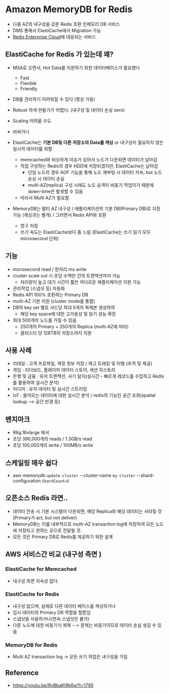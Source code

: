 # Amazon MemoryDB for Redis

- 다중 AZ의 내구성을 갖춘 Redis 호환 인메모리 DB 서비스
- DMS 통해서 ElastiCache에서 Migration 가능
- [Redis Enterprise Cloud](https://redis.com/redis-enterprise-cloud/overview/)에 대응되는 서비스

## ElastiCache for Redis 가 있는데 왜?

- MSA로 오면서, Hot Data를 지원하기 위한 데이터베이스가 필요했다
  - Fast
  - Flexible
  - Friendly
- DB를 관리하기 어려워질 수 있다 (항상 가동)
- Robust 하게 만들기가 어렵다. (내구성 및 데이터 손실 zero)
- Scaling 어려울 수도
- 비싸거나

- ElastiCache는 **기본 DB및 다른 저장소의 Data를 캐싱** or 내구성이 필요하지 않은 일시적 데이터를 위함 
  - memcached와 비슷하게 이슈가 있어서 노드가 다운되면 데이터가 날아감
  - 직접 구성하는 Redis의 경우 HDD에 저장되겠지만, ElastiCache는 날아감
    - 단일 노드의 경우 AOF 기능을 통해 노드 재부팅 시 데이터 지속, but 노드 손상 시 데이터 손실
    - multi-AZ(replica) 구성 시에도 노드 승격이 비동기 작업이기 때문에 down-time은 발생할 수 있음
  - 따라서 Multi AZ가 필요함 
- MemoryDB는 멀티 AZ 내구성 / 애플리케이션의 기본 DB(Primary DB)로 지정 가능 (캐싱과는 별개) / 그러면서 Redis API와 호환
  - 영구 저장 
  - 쓰기 속도는 ElastiCache보다 좀 느림 (ElastiCache는 쓰기 읽기 모두 microsecond 단위)
## 기능

- microsecond read / 한자리 ms write
- cluster scale out 시 초당 수백만 건의 트랜잭션까지 가능
  - 처리량이 높고 대기 시간이 짧은 까다로운 애플리케이션 지원 가능
- 관리작업 (스냅샷 등) 자동화
- Redis API 100% 호환하는 Primary DB
- multi-AZ 기본 지원 (cluster mode를 통함)
- DB의 key set 별로 샤드당 최대 5개의 복제본 생성하여
  - 해당 key space에 대한 고가용성 및 읽기 성능 확장
- 최대 500개의 노드를 가질 수 있음
  - 250개의 Primary + 250개의 Replica (multi-AZ에 따라)
  - 클러스터 당 128TB의 저장소까지 지원

## 사용 사례

- 리테일 : 고객 프로파일, 계정 정보 저장 / 재고 트래킹 및 이행 (추적 및 제공)
- 게임 : 리더보드, 플레이어 데이터 스토어, 세션 히스토리
- 은행 및 금융 : 유저 트랜잭션, 사기 탐지(실시간 - 빠르게 레코드를 수집하고 Redis를 활용하여 실시간 분석)
- 미디어 : 유저 데이터 및 실시간 스트리밍
- IoT : 들어오는 데이터에 대한 실시간 분석 / redis의 기능인 공간 조회(spatial lookup --> 공간 반경 등)

## 벤치마크

- R6g.16xlarge 에서
- 초당 390,000개의 reads / 1.3GB/s read
- 초당 100,000개의 write / 100MB/s write

## 스케일링 매우 쉽다

- aws memorydb `update-cluster` --cluster-name `my-cluster` --shard-configuration `ShardCount=5`

## 오픈소스 Redis 라면..

- 데이터 전송 시 기본 시스템이 다운되면, 해당 Replica와 해당 데이터는 사라질 것 (Primary가 act, but not deliver)
- MemoryDB는 이를 내부적으로 multi-AZ transaction log에 저장하여 모든 노드에 저장되고 원하는 곳으로 전달될 것.
- 모든 것은 Primary DB로 Redis를 제공하기 위한 설계

## AWS 서비스간 비교 (내구성 측면 )

### ElastiCache for Memcached

- 내구성 측면 지속성 없다.

### ElastiCache for Redis

- 내구성 없으며, 실제로 다른 데이터 베이스를 캐싱하거나
- 임시 데이터의 Primary DB 역할을 할뿐임
- 스냅샷을 사용하거나(연속 스냅샷은 불가)
- 다른 노드에 대한 비동기식 복제 --> 문제는 비동기이므로 데이터 손실 생길 수 있음

### MemoryDB for Redis

- Multi AZ transaction log -> 모든 쓰기 작업은 내구성을 가짐

## Reference

- https://youtu.be/RvBbaKl9k6w?t=1795

